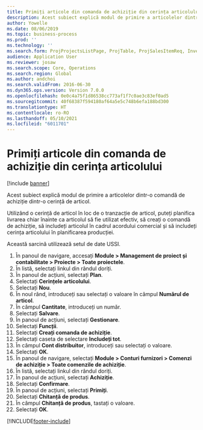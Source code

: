 ```yaml
---
title: Primiți articole din comanda de achiziție din cerința articolului
description: Acest subiect explică modul de primire a articolelor dintr-o comandă de achiziție dintr-o cerință de articol.
author: Yowelle
ms.date: 08/06/2019
ms.topic: business-process
ms.prod: ''
ms.technology: ''
ms.search.form: ProjProjectsListPage, ProjTable, ProjSalesItemReq, InventItemIdLookupSimple, PurchCreateFromSalesOrder, VendAccountItemLookup, PurchTable, PurchEditLines
audience: Application User
ms.reviewer: josaw
ms.search.scope: Core, Operations
ms.search.region: Global
ms.author: andchoi
ms.search.validFrom: 2016-06-30
ms.dyn365.ops.version: Version 7.0.0
ms.openlocfilehash: 0e0c4a75f1d86538cc773af1f7c0ae3c83ef0ad5
ms.sourcegitcommit: 40f68387f594180af64a5e5c748b6efa188bd300
ms.translationtype: HT
ms.contentlocale: ro-RO
ms.lasthandoff: 05/10/2021
ms.locfileid: "6011701"
---
```

# <a name="receive-items-on-purchase-order-from-item-requirement"></a>Primiți articole din comanda de achiziție din cerința articolului

[!include [banner](../../includes/banner.md)]

Acest subiect explică modul de primire a articolelor dintr-o comandă de achiziție dintr-o cerință de articol.

Utilizând o cerință de articol în loc de o tranzacție de articol, puteți planifica livrarea chiar înainte ca articolul să fie utilizat efectiv, să creați o comandă de achiziție, să includeți articolul în cadrul acordului comercial și să includeți cerința articolului în planificarea producției. 

Această sarcină utilizează setul de date USSI.

1. În panoul de navigare, accesați **Module > Management de proiect și contabilitate > Proiecte > Toate proiectele**.
2. În listă, selectați linkul din rândul doriți.
3. În panoul de acțiuni, selectați **Plan**.
4. Selectați **Cerințele articolului**.
5. Selectați **Nou**.
6. În noul rând, introduceți sau selectați o valoare în câmpul **Numărul de articol**.
7. În câmpul **Cantitate**, introduceți un număr.
8. Selectați **Salvare**.
9. În panoul de acțiuni, selectați **Gestionare**.
10. Selectați **Funcții**.
11. Selectați **Creați comanda de achiziție**.
12. Selectați caseta de selectare **Includeți tot**.
13. În câmpul **Cont distribuitor**, introduceți sau selectați o valoare.
14. Selectați **OK**.
15. În panoul de navigare, selectați **Module > Conturi furnizori > Comenzi de achiziție > Toate comenzile de achiziție**.
16. În listă, selectați linkul din rândul doriți.
17. În panoul de acțiuni, selectați **Achiziție**.
18. Selectați **Confirmare**.
19. În panoul de acțiuni, selectați **Primiți**.
20. Selectați **Chitanță de produs**.
21. În câmpul **Chitanță de produs**, tastați o valoare.
22. Selectați **OK**.



[!INCLUDE[footer-include](../../includes/footer-banner.md)]